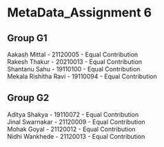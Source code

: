# MetaData_Assignment 6

Group G1 
-----------------------------------

Aakash Mittal - 21120005 - Equal Contribution\
Rakesh Thakur - 20210013 - Equal Contribution\
Shantanu Sahu - 19110100 - Equal Contribution\
Mekala Rishitha Ravi - 19110094 - Equal Contribution


Group G2 
-----------------------------------

Aditya Shakya - 19110072 - Equal Contribution\
Jinal Swarnakar - 21120009 - Equal Contribution\
Mohak Goyal - 21120012 - Equal Contribution\
Nidhi Wankhede - 21120013 - Equal Contribution
